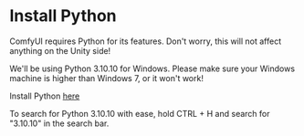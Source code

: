 # Install Python
ComfyUI requires Python for its features. Don't worry, this will not affect anything on the Unity side! 

We'll be using Python 3.10.10 for Windows. Please make sure your Windows machine is higher than Windows 7, or it won't work!

Install Python [here](https://www.python.org/downloads/windows/)

To search for Python 3.10.10 with ease, hold CTRL + H and search for "3.10.10" in the search bar.